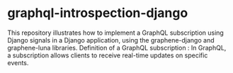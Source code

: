 # graphql-introspection-django
This repository illustrates how to implement a GraphQL subscription using Django signals in a Django application, using the graphene-django and graphene-luna libraries. Definition of a GraphQL subscription : In GraphQL, a subscription allows clients to receive real-time updates on specific events.
